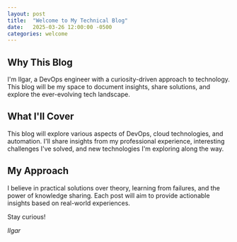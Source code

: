 ```yaml
---
layout: post
title:  "Welcome to My Technical Blog"
date:   2025-03-26 12:00:00 -0500
categories: welcome
---
```


## Why This Blog

I'm Ilgar, a DevOps engineer with a curiosity-driven approach to technology. This blog will be my space to document insights, share solutions, and explore the ever-evolving tech landscape.

## What I'll Cover

This blog will explore various aspects of DevOps, cloud technologies, and automation. I'll share insights from my professional experience, interesting challenges I've solved, and new technologies I'm exploring along the way.

## My Approach

I believe in practical solutions over theory, learning from failures, and the power of knowledge sharing. Each post will aim to provide actionable insights based on real-world experiences.

Stay curious!

*Ilgar*